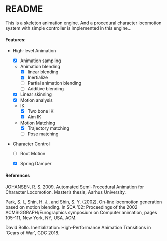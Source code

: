 # README

This is a skeleton animation engine. And a procedural character locomotion system with simple controller is implemented in this engine...



#### Features:

* High-level Animation

  - [x] Animation sampling
  - Animation blending
    - [x] linear blending
    - [x] Inertialize
    - [ ] Partial animation blending
    - [ ] Additive blending

  - [x] Linear skinning
  - [x] Motion analysis

  - IK
    - [x] Two bone IK
    - [x] Aim IK

  - Motion Matching
    - [x] Trajectory matching
    - [ ] Pose matching

* Character Control

  - [ ] Root Motion
  - [x] Spring Damper



#### References

JOHANSEN, R. S. 2009. Automated Semi-Procedural Animation for Character Locomotion. Master’s thesis, Aarhus University. 

Park, S. I., Shin, H. J., and Shin, S. Y. (2002). On-line locomotion generation based on motion blending. In SCA ’02: Proceedings of the 2002 ACMSIGGRAPH/Eurographics symposium on Computer animation, pages 105–111, New York, NY, USA. ACM.

David Bollo. Inertialization: High-Performance Animation Transitions in 'Gears of War', GDC 2018. 